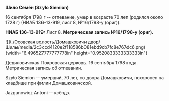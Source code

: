 **Шило Семён (Szyło Siemion)**

16 сентября 1798 г -- отпевание, умер в возрасте 70 лет (родился около
1728 г) (НИАБ 136-13-919, лист 8, №16/1798-у (ориг)).

**НИАБ 136-13-919:** Лист 8. **Метрическая запись №16/1798-у (ориг).**

![](./Осовская волость/Домашковичи двор/Шилы/media/2c3ccd4120e2f118586b081ebd9cb7fc8e767dc6.png){width="6.496527777777778in"
height="0.9520833333333333in"}

Дедиловичская Покровская церковь. 16 сентября 1798 года. Метрическая
запись об отпевании.

Szyło Siemion -- умерший, 70 лет, со двора Домашковичи, похоронен на
кладбище при филии Домашковичской.

Jazgunowicz Antoni -- ксёндз.
